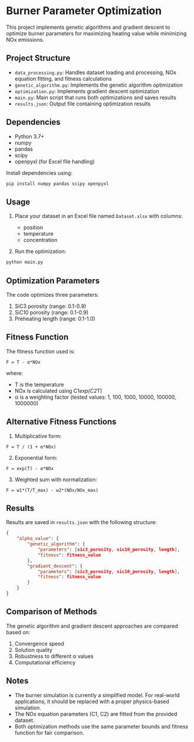 # Burner Parameter Optimization

This project implements genetic algorithms and gradient descent to optimize burner parameters for maximizing heating value while minimizing NOx emissions.

## Project Structure

- `data_processing.py`: Handles dataset loading and processing, NOx equation fitting, and fitness calculations
- `genetic_algorithm.py`: Implements the genetic algorithm optimization
- `optimization.py`: Implements gradient descent optimization
- `main.py`: Main script that runs both optimizations and saves results
- `results.json`: Output file containing optimization results

## Dependencies

- Python 3.7+
- numpy
- pandas
- scipy
- openpyxl (for Excel file handling)

Install dependencies using:
```bash
pip install numpy pandas scipy openpyxl
```

## Usage

1. Place your dataset in an Excel file named `Dataset.xlsx` with columns:
   - position
   - temperature
   - concentration

2. Run the optimization:
```bash
python main.py
```

## Optimization Parameters

The code optimizes three parameters:
1. SiC3 porosity (range: 0.1-0.9)
2. SiC10 porosity (range: 0.1-0.9)
3. Preheating length (range: 0.1-1.0)

## Fitness Function

The fitness function used is:
```
F = T - α*NOx
```
where:
- T is the temperature
- NOx is calculated using C1*exp(C2*T)
- α is a weighting factor (tested values: 1, 100, 1000, 10000, 100000, 1000000)

## Alternative Fitness Functions

1. Multiplicative form:
```
F = T / (1 + α*NOx)
```

2. Exponential form:
```
F = exp(T) - α*NOx
```

3. Weighted sum with normalization:
```
F = w1*(T/T_max) - w2*(NOx/NOx_max)
```

## Results

Results are saved in `results.json` with the following structure:
```json
{
    "alpha_value": {
        "genetic_algorithm": {
            "parameters": [sic3_porosity, sic10_porosity, length],
            "fitness": fitness_value
        },
        "gradient_descent": {
            "parameters": [sic3_porosity, sic10_porosity, length],
            "fitness": fitness_value
        }
    }
}
```

## Comparison of Methods

The genetic algorithm and gradient descent approaches are compared based on:
1. Convergence speed
2. Solution quality
3. Robustness to different α values
4. Computational efficiency

## Notes

- The burner simulation is currently a simplified model. For real-world applications, it should be replaced with a proper physics-based simulation.
- The NOx equation parameters (C1, C2) are fitted from the provided dataset.
- Both optimization methods use the same parameter bounds and fitness function for fair comparison.
